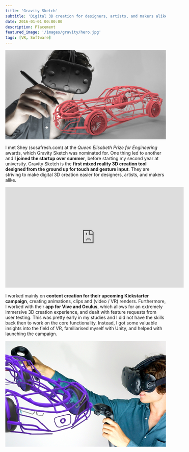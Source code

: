 ```yaml
---
title: 'Gravity Sketch'
subtitle: 'Digital 3D creation for designers, artists, and makers alike'
date: 2016-01-01 00:00:00
description: Placement
featured_image: '/images/gravity/hero.jpg'
tags: [VR, Software]
---
```


![](/images/gravity/hero.jpg)

I met Shey (sosafresh.com) at the *Queen Elisabeth Prize for Engineering* awards, which Gravity Sketch was nominated for. One thing led to another and **I joined the startup over summer**, before starting my second year at university. Gravity Sketch is the **first mixed reality 3D creation tool designed from the ground up for touch and gesture input**. They are striving to make digital 3D creation easier for designers, artists, and makers alike.

<iframe width="560" height="315" src="https://www.youtube.com/embed/iQEgXfJW2CM" frameborder="0" allow="accelerometer; autoplay; encrypted-media; gyroscope; picture-in-picture" allowfullscreen></iframe>

I worked mainly on **content creation for their upcoming Kickstarter campaign**, creating animations, clips and (video / VR) renders. Furthermore, I worked with their **app for Vive and Oculus**, which allows for an extremely immersive 3D creation experience, and dealt with feature requests from user testing. This was pretty early in my studies and I did not have the skills back then to work on the core functionality. Instead, I got some valuable insights into the field of VR, familiarised myself with Unity, and helped with launching the campaign. 

![](/images/gravity/1.jpg)
